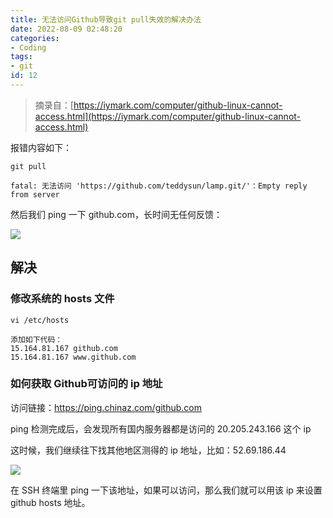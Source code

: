 ```yaml
---
title: 无法访问Github导致git pull失效的解决办法
date: 2022-08-09 02:48:20
categories:
- Coding
tags:
- git
id: 12
---
```


> 摘录自：[https://iymark.com/computer/github-linux-cannot-access.html](https://iymark.com/computer/github-linux-cannot-access.html)

报错内容如下：

```
git pull

fatal: 无法访问 'https://github.com/teddysun/lamp.git/'：Empty reply from server
```

然后我们 ping 一下 github.com，长时间无任何反馈：

![](https://img.arctee.cn/one/202208090259308.png)

## 解决

### 修改系统的 hosts 文件

```
vi /etc/hosts

添加如下代码：
15.164.81.167 github.com
15.164.81.167 www.github.com
```

### 如何获取 Github可访问的 ip 地址

访问链接：https://ping.chinaz.com/github.com

ping 检测完成后，会发现所有国内服务器都是访问的 20.205.243.166 这个 ip

这时候，我们继续往下找其他地区测得的 ip 地址，比如：52.69.186.44

![](https://img.arctee.cn/one/202208090300011.png)

在 SSH 终端里 ping 一下该地址，如果可以访问，那么我们就可以用该 ip 来设置 github hosts 地址。

